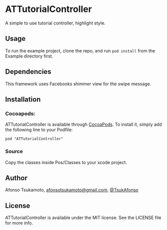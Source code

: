 # ATTutorialController

A simple to use tutorial controller, highlight style.

## Usage

To run the example project, clone the repo, and run `pod install` from the Example directory first.

## Dependencies

This framework uses Facebooks shimmer view for the swipe message. 

## Installation

### Cocoapods:

ATTutorialController is available through [CocoaPods](http://cocoapods.org). To install
it, simply add the following line to your Podfile:

    pod "ATTutorialController"

### Source

Copy the classes inside Pos/Classes to your xcode project.

## Author

Afonso Tsukamoto, afonsotsukamoto@gmail.com, [@TsukAfonso](https://twitter.com/TsukAfonso)

## License

ATTutorialController is available under the MIT license. See the LICENSE file for more info.

